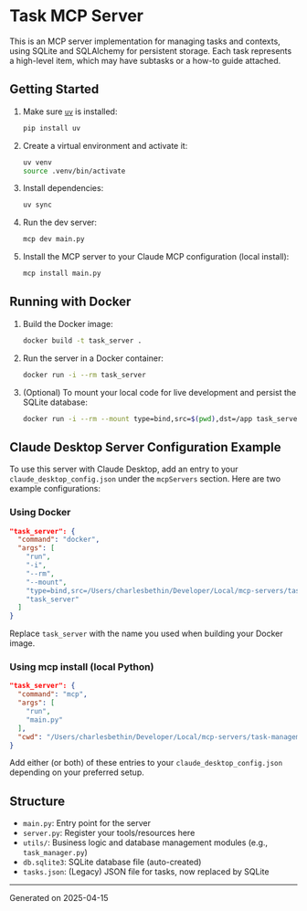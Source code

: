 # Task MCP Server

This is an MCP server implementation for managing tasks and contexts, using SQLite and SQLAlchemy for persistent storage. Each task represents a high-level item, which may have subtasks or a how-to guide attached.

## Getting Started

1. Make sure [`uv`](https://github.com/astral-sh/uv) is installed:
   ```sh
   pip install uv
   ```
2. Create a virtual environment and activate it:
   ```sh
   uv venv
   source .venv/bin/activate
   ```
3. Install dependencies:
   ```sh
   uv sync
   ```
4. Run the dev server:
   ```sh
   mcp dev main.py
   ```
5. Install the MCP server to your Claude MCP configuration (local install):
   ```sh
   mcp install main.py
   ```

## Running with Docker

1. Build the Docker image:
   ```sh
   docker build -t task_server .
   ```
2. Run the server in a Docker container:
   ```sh
   docker run -i --rm task_server
   ```
3. (Optional) To mount your local code for live development and persist the SQLite database:
   ```sh
   docker run -i --rm --mount type=bind,src=$(pwd),dst=/app task_server
   ```

## Claude Desktop Server Configuration Example

To use this server with Claude Desktop, add an entry to your `claude_desktop_config.json` under the `mcpServers` section. Here are two example configurations:

### Using Docker
```json
"task_server": {
  "command": "docker",
  "args": [
    "run",
    "-i",
    "--rm",
    "--mount",
    "type=bind,src=/Users/charlesbethin/Developer/Local/mcp-servers/task-management-server,dst=/app",
    "task_server"
  ]
}
```
Replace `task_server` with the name you used when building your Docker image.

### Using mcp install (local Python)
```json
"task_server": {
  "command": "mcp",
  "args": [
    "run",
    "main.py"
  ],
  "cwd": "/Users/charlesbethin/Developer/Local/mcp-servers/task-management-server"
}
```

Add either (or both) of these entries to your `claude_desktop_config.json` depending on your preferred setup.

## Structure
- `main.py`: Entry point for the server
- `server.py`: Register your tools/resources here
- `utils/`: Business logic and database management modules (e.g., `task_manager.py`)
- `db.sqlite3`: SQLite database file (auto-created)
- `tasks.json`: (Legacy) JSON file for tasks, now replaced by SQLite

---
Generated on 2025-04-15
